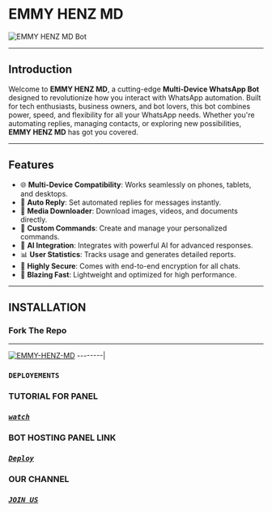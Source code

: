 # **EMMY HENZ MD**  
![EMMY HENZ MD Bot]([https://i.ibb.co/Wyk936v/emmyhenz.jpg](https://i.ibb.co/Wyk936v/emmyhenz.jpg))

---

## **Introduction**  
Welcome to **EMMY HENZ MD**, a cutting-edge **Multi-Device WhatsApp Bot** designed to revolutionize how you interact with WhatsApp automation. Built for tech enthusiasts, business owners, and bot lovers, this bot combines power, speed, and flexibility for all your WhatsApp needs. Whether you're automating replies, managing contacts, or exploring new possibilities, **EMMY HENZ MD** has got you covered.

---

## **Features**  
- 🌐 **Multi-Device Compatibility**: Works seamlessly on phones, tablets, and desktops.  
- 💬 **Auto Reply**: Set automated replies for messages instantly.  
- 📁 **Media Downloader**: Download images, videos, and documents directly.  
- 🔧 **Custom Commands**: Create and manage your personalized commands.  
- 🤖 **AI Integration**: Integrates with powerful AI for advanced responses.  
- 📊 **User Statistics**: Tracks usage and generates detailed reports.  
- 🔐 **Highly Secure**: Comes with end-to-end encryption for all chats.  
- 🚀 **Blazing Fast**: Lightweight and optimized for high performance.  

---

## **INSTALLATION**  

### Fork The Repo

--------
<a href="https://github.com/EMMYHENZ-TECH/EMMY-HENZ-MD/fork"><img title="EMMY-HENZ-MD" src="https://img.shields.io/badge/FORK-EMMY-HENZ-MD-h?color=red&style=for-the-badge&logo=stackshare"></a>
--------|

### `DEPLOYEMENTS`

### TUTORIAL FOR PANEL

### ***[`watch`](https://youtu.be/oJtzADwET28)***



### BOT HOSTING PANEL LINK

### ***[`Deploy`](https://bot-hosting.net/?aff=1271741477571006527)***


### OUR CHANNEL

### ***[`JOIN US`](https://whatsapp.com/channel/0029VangYOt96H4JhFarL10C/)***

